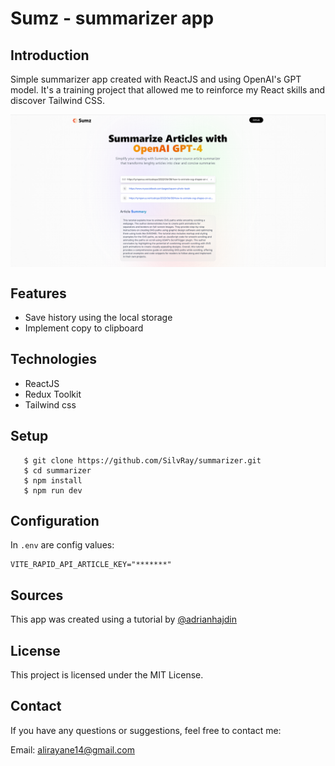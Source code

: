 # Sumz - summarizer app

## Introduction
Simple summarizer app created with ReactJS and using OpenAI's GPT model.
It's a training project that allowed me to reinforce my React skills and discover Tailwind CSS.

<img
  src="/public/illustration.png"
  alt="Alt text"
  align="center">

## Features
* Save history using the local storage
* Implement copy to clipboard


## Technologies
* ReactJS
* Redux Toolkit
* Tailwind css

## Setup
```
   $ git clone https://github.com/SilvRay/summarizer.git
   $ cd summarizer
   $ npm install
   $ npm run dev
  ```
## Configuration
In `.env` are config values:
```
VITE_RAPID_API_ARTICLE_KEY="*******"
```

## Sources
This app was created using a tutorial by [@adrianhajdin]([https://www.eericon.github.io/post/timer-android](https://github.com/adrianhajdin)https://github.com/adrianhajdin)

## License
This project is licensed under the MIT License.

## Contact
If you have any questions or suggestions, feel free to contact me:

Email: alirayane14@gmail.com
